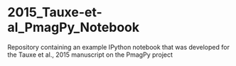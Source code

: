 2015_Tauxe-et-al_PmagPy_Notebook
================================

Repository containing an example IPython notebook that was developed for the Tauxe et al., 2015 manuscript on the PmagPy project 
